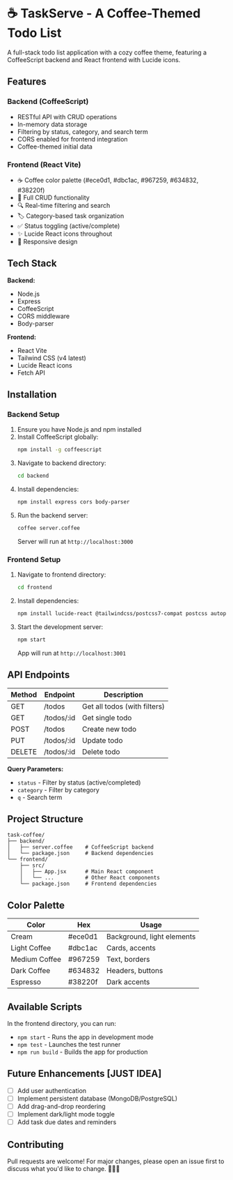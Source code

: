 # ☕ TaskServe - A Coffee-Themed Todo List


A full-stack todo list application with a cozy coffee theme, featuring a CoffeeScript backend and React frontend with Lucide icons.


## Features

### Backend (CoffeeScript)
- RESTful API with CRUD operations
- In-memory data storage
- Filtering by status, category, and search term
- CORS enabled for frontend integration
- Coffee-themed initial data

### Frontend (React Vite)
- ☕ Coffee color palette (#ece0d1, #dbc1ac, #967259, #634832, #38220f)
- 📝 Full CRUD functionality 
- 🔍 Real-time filtering and search
- 🏷️ Category-based task organization
- ✅ Status toggling (active/complete)
- ✨ Lucide React icons throughout
- 📱 Responsive design

## Tech Stack

**Backend:**
- Node.js
- Express
- CoffeeScript
- CORS middleware
- Body-parser

**Frontend:**
- React Vite
- Tailwind CSS (v4 latest)
- Lucide React icons
- Fetch API

## Installation

### Backend Setup

1. Ensure you have Node.js and npm installed
2. Install CoffeeScript globally:
   ```bash
   npm install -g coffeescript
   ```
3. Navigate to backend directory:
   ```bash
   cd backend
   ```
4. Install dependencies:
   ```bash
   npm install express cors body-parser
   ```
5. Run the backend server:
   ```bash
   coffee server.coffee
   ```
   Server will run at `http://localhost:3000`

### Frontend Setup

1. Navigate to frontend directory:
   ```bash
   cd frontend
   ```
2. Install dependencies:
   ```bash
   npm install lucide-react @tailwindcss/postcss7-compat postcss autoprefixer
   ```
3. Start the development server:
   ```bash
   npm start
   ```
   App will run at `http://localhost:3001`

## API Endpoints

| Method | Endpoint       | Description                     |
|--------|----------------|---------------------------------|
| GET    | /todos         | Get all todos (with filters)    |
| GET    | /todos/:id     | Get single todo                 |
| POST   | /todos         | Create new todo                 |
| PUT    | /todos/:id     | Update todo                     |
| DELETE | /todos/:id     | Delete todo                     |

**Query Parameters:**
- `status` - Filter by status (active/completed)
- `category` - Filter by category
- `q` - Search term

## Project Structure

```
task-coffee/
├── backend/
│   ├── server.coffee    # CoffeeScript backend
│   └── package.json     # Backend dependencies
└── frontend/
    ├── src/
    │   ├── App.jsx      # Main React component
    │   └── ...          # Other React components
    └── package.json     # Frontend dependencies
```

## Color Palette

| Color       | Hex       | Usage                      |
|-------------|-----------|----------------------------|
| Cream       | #ece0d1   | Background, light elements |
| Light Coffee| #dbc1ac   | Cards, accents             |
| Medium Coffee| #967259  | Text, borders              |
| Dark Coffee | #634832   | Headers, buttons           |
| Espresso    | #38220f   | Dark accents               |

## Available Scripts

In the frontend directory, you can run:

- `npm start` - Runs the app in development mode
- `npm test` - Launches the test runner
- `npm run build` - Builds the app for production

## Future Enhancements [JUST IDEA]

- [ ] Add user authentication
- [ ] Implement persistent database (MongoDB/PostgreSQL)
- [ ] Add drag-and-drop reordering
- [ ] Implement dark/light mode toggle
- [ ] Add task due dates and reminders

## Contributing

Pull requests are welcome! For major changes, please open an issue first to discuss what you'd like to change. 👏👏👏

